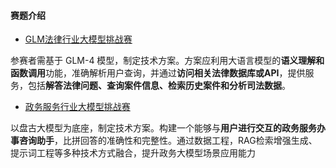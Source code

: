 #### 赛题介绍

+ [GLM法律行业大模型挑战赛](https://www.aicompetition-pz.com/topic_detail/13)

参赛者需基于 GLM-4 模型，制定技术方案。方案应利用大语言模型的**语义理解和函数调用**功能，准确解析用户查询，并通过**访问相关法律数据库或API**，提供服务，包括**解答法律问题、查询案件信息、检索历史案件和分析司法数据**。

+ [政务服务行业大模型挑战赛](https://www.aicompetition-pz.com/topic_detail/12)

以盘古大模型为底座，制定技术方案。构建一个能够与**用户进行交互的政务服务办事咨询助手**，比拼回答的准确性和完整性。通过数据工程，RAG检索增强生成、提示词工程等多种技术方式融合，提升政务大模型场景应用能力
